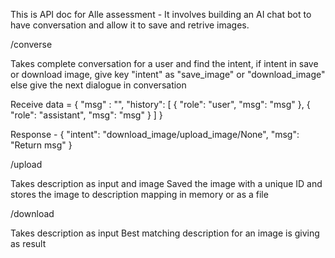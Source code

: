 This is API doc for Alle assessment -
It involves building an AI chat bot to have conversation and allow it to save and retrive images.

/converse

Takes complete conversation for a user and find the intent,
if intent in save or download image, give key "intent" as "save_image" or "download_image"
else give the next dialogue in conversation

Receive data = 
{
    "msg" : "",
    "history": [
        {
            "role": "user",
            "msg": "msg"
        },
        {
            "role": "assistant",
            "msg": "msg"
        }
    ]
}

Response -
{
    "intent": "download_image/upload_image/None",
    "msg": "Return msg"
}

/upload

Takes description as input and image
Saved the image with a unique ID and stores the image to description mapping in memory or as a file

/download 

Takes description as input
Best matching description for an image is giving as result
